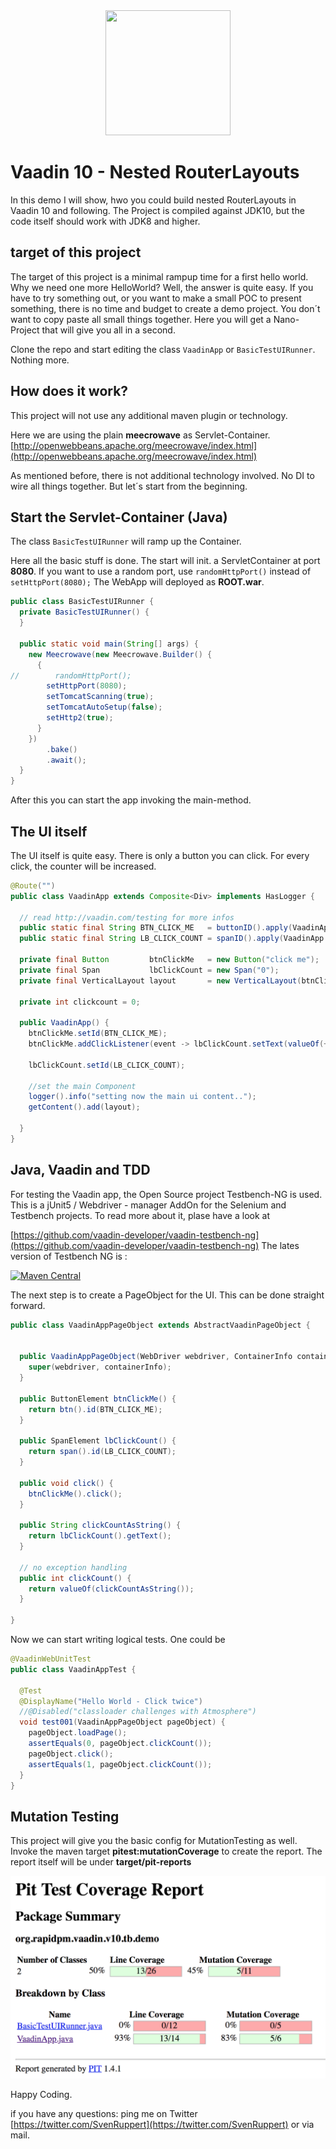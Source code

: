 <center>
<a href="https://vaadin.com">
 <img src="https://vaadin.com/images/hero-reindeer.svg" width="200" height="200" /></a>
</center>

# Vaadin 10 - Nested RouterLayouts
In this demo I will show, hwo you could build nested RouterLayouts in Vaadin 10 and following.
The Project is compiled against JDK10, but the code itself should work with JDK8 and higher.


## target of this project
The target of this project is a minimal rampup time for a first hello world.
Why we need one more HelloWorld? Well, the answer is quite easy. 
If you have to try something out, or you want to make a small POC to present something,
there is no time and budget to create a demo project.
You don´t want to copy paste all small things together.
Here you will get a Nano-Project that will give you all in a second.

Clone the repo and start editing the class ```VaadinApp``` or ```BasicTestUIRunner```.
Nothing more. 

## How does it work?
This project will not use any additional maven plugin or technology.

Here we are using the plain **meecrowave** as Servlet-Container.
[http://openwebbeans.apache.org/meecrowave/index.html](http://openwebbeans.apache.org/meecrowave/index.html)

As mentioned before, there is not additional technology involved.
No DI to wire all things together. 
But let´s start from the beginning.

## Start the Servlet-Container (Java)
The class ```BasicTestUIRunner``` will ramp up the Container.

Here all the basic stuff is done. The start will init. a ServletContainer at port **8080**.
If you want to use a random port, use ```randomHttpPort()``` instead of ```setHttpPort(8080);```
The WebApp will deployed as **ROOT.war**. 

```java
public class BasicTestUIRunner {
  private BasicTestUIRunner() {
  }

  public static void main(String[] args) {
    new Meecrowave(new Meecrowave.Builder() {
      {
//        randomHttpPort();
        setHttpPort(8080);
        setTomcatScanning(true);
        setTomcatAutoSetup(false);
        setHttp2(true);
      }
    })
        .bake()
        .await();
  }
}
```

After this you can start the app invoking the main-method.

## The UI itself
The UI itself is quite easy. 
There is only a button you can click.
For every click, the counter will be increased.

```java
@Route("")
public class VaadinApp extends Composite<Div> implements HasLogger {

  // read http://vaadin.com/testing for more infos
  public static final String BTN_CLICK_ME   = buttonID().apply(VaadinApp.class, "btn-click-me");
  public static final String LB_CLICK_COUNT = spanID().apply(VaadinApp.class, "lb-click-count");

  private final Button         btnClickMe   = new Button("click me");
  private final Span           lbClickCount = new Span("0");
  private final VerticalLayout layout       = new VerticalLayout(btnClickMe, lbClickCount);

  private int clickcount = 0;

  public VaadinApp() {
    btnClickMe.setId(BTN_CLICK_ME);
    btnClickMe.addClickListener(event -> lbClickCount.setText(valueOf(++clickcount)));

    lbClickCount.setId(LB_CLICK_COUNT);

    //set the main Component
    logger().info("setting now the main ui content..");
    getContent().add(layout);

  }
}
```


## Java, Vaadin and TDD
For testing the Vaadin app, the Open Source project Testbench-NG is used.
This is a jUnit5 / Webdriver - manager AddOn for the Selenium and Testbench projects.
To read more about it, plase have a look at 

[https://github.com/vaadin-developer/vaadin-testbench-ng](https://github.com/vaadin-developer/vaadin-testbench-ng)
The lates version of Testbench NG is : 

[![Maven Central](https://maven-badges.herokuapp.com/maven-central/org.rapidpm/rapidpm-vaadin-testbench-ng/badge.svg)](https://maven-badges.herokuapp.com/maven-central/org.rapidpm/rapidpm-vaadin-testbench-ng)
 

The next step is to create a PageObject for the UI.
This can be done straight forward.

```java
public class VaadinAppPageObject extends AbstractVaadinPageObject {


  public VaadinAppPageObject(WebDriver webdriver, ContainerInfo containerInfo) {
    super(webdriver, containerInfo);
  }

  public ButtonElement btnClickMe() {
    return btn().id(BTN_CLICK_ME);
  }

  public SpanElement lbClickCount() {
    return span().id(LB_CLICK_COUNT);
  }

  public void click() {
    btnClickMe().click();
  }

  public String clickCountAsString() {
    return lbClickCount().getText();
  }

  // no exception handling
  public int clickCount() {
    return valueOf(clickCountAsString());
  }

}
```

Now we can start writing logical tests. One could be 

```java
@VaadinWebUnitTest
public class VaadinAppTest {

  @Test
  @DisplayName("Hello World - Click twice")
  //@Disabled("classloader challenges with Atmosphere")
  void test001(VaadinAppPageObject pageObject) {
    pageObject.loadPage();
    assertEquals(0, pageObject.clickCount());
    pageObject.click();
    assertEquals(1, pageObject.clickCount());
  }
}
```

## Mutation Testing
This project will give you the basic config for MutationTesting as well.
Invoke the maven target **pitest:mutationCoverage** to create the report. 
The report itself will be under **target/pit-reports**

![_data/PiTest_Report_001.png](_data/PiTest_Report_001.png)


Happy Coding.

if you have any questions: ping me on Twitter [https://twitter.com/SvenRuppert](https://twitter.com/SvenRuppert)
or via mail.
